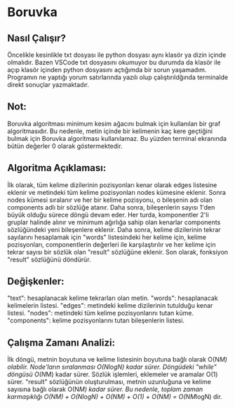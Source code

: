 # Boruvka

## Nasıl Çalışır?

Öncelikle kesinlikle txt dosyası ile python dosyası aynı klasör ya dizin içinde olmalıdır. Bazen VSCode txt dosyasını okumuyor bu durumda da klasör ile açıp
klasör içinden python dosyasını açtığımda bir sorun yaşamadım. Programın ne yaptığı yorum satırlarında yazılı olup çalıştırıldğında terminalde direkt sonuçlar yazmaktadır.

## Not:
Boruvka algoritması minimum kesim ağacını bulmak için kullanılan bir graf algoritmasıdır. Bu nedenle, metin içinde bir kelimenin kaç kere geçtiğini bulmak için Boruvka algoritması kullanılamaz. Bu yüzden terminal ekranında bütün değerler 0 olarak göstermektedir.


## Algoritma Açıklaması:

İlk olarak, tüm kelime dizilerinin pozisyonları kenar olarak edges listesine eklenir ve metindeki tüm kelime pozisyonları nodes kümesine eklenir.
Sonra nodes kümesi sıralanır ve her bir kelime pozisyonu, o bileşenin adı olan components adlı bir sözlüğe atanır.
Daha sonra, bileşenlerin sayısı 1'den büyük olduğu sürece döngü devam eder.
Her turda, komponentler 2'li gruplar halinde alınır ve minimum ağırlığa sahip olan kenarlar components sözlüğündeki yeni bileşenlere eklenir.
Daha sonra, kelime dizilerinin tekrar sayılarını hesaplamak için "words" listesindeki her kelime için, kelime pozisyonları, componentlerin değerleri ile karşılaştırılır ve her kelime için tekrar sayısı bir sözlük olan "result" sözlüğüne eklenir.
Son olarak, fonksiyon "result" sözlüğünü döndürür.


## Değişkenler:

"text": hesaplanacak kelime tekrarları olan metin.
"words": hesaplanacak kelimelerin listesi.
"edges": metindeki kelime dizilerinin tutulduğu kenar listesi.
"nodes": metindeki tüm kelime pozisyonlarını tutan küme.
"components": kelime pozisyonlarını tutan bileşenlerin listesi.


## Çalışma Zamanı Analizi:

İlk döngü, metnin boyutuna ve kelime listesinin boyutuna bağlı olarak O(N*M) olabilir.
Node'ların sıralanması O(NlogN) kadar sürer.
Döngüdeki "while" döngüsü O(N*M) kadar sürer.
Sözlük işlemleri, eklemeler ve aramalar O(1) sürer.
"result" sözlüğünün oluşturulması, metnin uzunluğuna ve kelime sayısına bağlı olarak O(N*M) kadar sürer.
Bu nedenle, toplam zaman karmaşıklığı O(NM) + O(NlogN) + O(NM) + O(1) + O(NM) = O(NM*logN) dir.
